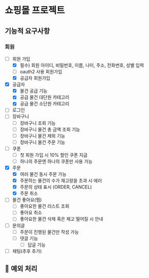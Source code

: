 # 쇼핑몰 프로젝트


## 기능적 요구사항

### 회원

- [ ] 회원 가입
  - [x] 필수) 회원 아이디, 비밀번호, 이름, 나이, 주소, 전화번호, 성별 입력
  - [ ] oauth2 사용 회원가입
  - [x] 공급자 회원가입
- [x] 공급자
  - [x] 물건 공급 기능
  - [x] 공급 물건 대단원 카테고리
  - [x] 공급 물건 소단원 카테고리
- [ ] 로그인
- [ ] 장바구니
  - [ ] 장바구니 조회 기능
  - [ ] 장바구니 물건 총 금액 조회 기능
  - [ ] 장바구니 물건 제외 기능
  - [ ] 장바구니 물건 주문 기능
- [ ] 쿠폰
  - [ ] 첫 회원 가입 시 10% 할인 쿠폰 지급
  - [ ] 하나의 주문엔 하나의 쿠폰만 사용 가능
- [X] 주문
  - [X] 여러 물건 동시 주문 가능
  - [X] 주문하는 물건의 수가 재고량을 초과 시 에러
  - [X] 주문의 상태 표시 (ORDER, CANCEL)
  - [X] 주문 취소
- [ ] 물건 좋아요(찜)
  - [ ] 좋아요한 물건 리스트 조회
  - [ ] 좋아요 취소
  - [ ] 좋아요한 물건 삭제 혹은 재고 떨어질 시 안내
- [ ] 문의글
  - [ ] 주문이 진행된 물건만 작성 가능
  - [ ] 댓글 기능
    - [ ] 답글 기능
- [ ] 채팅(추후 추가)

## 🚨 예외 처리